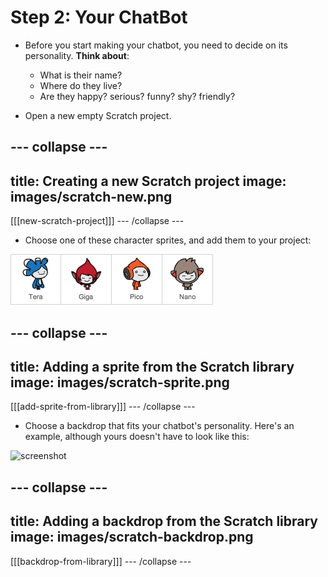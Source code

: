 # Step 2: Your ChatBot

+ Before you start making your chatbot, you need to decide on its personality. __Think about__:

	+ What is their name?
	+ Where do they live?
	+ Are they happy? serious? funny? shy? friendly?

+ Open a new empty Scratch project.

--- collapse ---
---
title: Creating a new Scratch project
image: images/scratch-new.png
---
[[[new-scratch-project]]]
--- /collapse ---

+ Choose one of these character sprites, and add them to your project:

![screenshot](images/chatbot-characters.png)

--- collapse ---
---
title: Adding a sprite from the Scratch library
image: images/scratch-sprite.png
---
[[[add-sprite-from-library]]]
--- /collapse ---

+ Choose a backdrop that fits your chatbot's personality. Here's an example, although yours doesn't have to look like this:

![screenshot](images/chatbot-sprite.png)

--- collapse ---
---
title: Adding a backdrop from the Scratch library
image: images/scratch-backdrop.png
---
[[[backdrop-from-library]]]
--- /collapse ---
